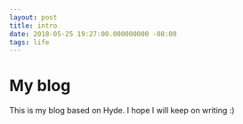 ```yaml
---
layout: post
title: intro
date: 2018-05-25 19:27:00.000000000 -08:00
tags: life
---
```


# My blog
This is my blog based on Hyde. I hope I will keep on writing :)